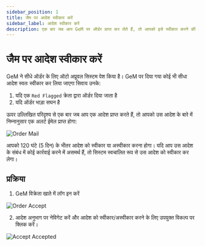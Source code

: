```yaml
---
sidebar_position: 1
title: जैम पर आदेश स्वीकार करें
sidebar_label: आदेश स्वीकार करें
description: एक बार जब आप GeM पर ऑर्डर प्राप्त कर लेते हैं, तो आपको इसे स्वीकार करने की आवश्यकता होती है। जीईएम (गवर्नमेंट ई-मार्केटप्लेस) पर प्राप्त होने वाले ऑर्डर को स्वीकार करना सीखें।
---
```


# जैम पर आदेश स्वीकार करें
GeM ने सीधे ऑर्डर के लिए ऑटो अप्रूवल सिस्टम पेश किया है। GeM पर दिया गया कोई भी सीधा आदेश स्वतः स्वीकार कर लिया जाएगा सिवाय उनके:
1. यदि एक `Red Flagged` क्रेता द्वारा ऑर्डर दिया जाता है
2. यदि ऑर्डर भाड़ा सघन है

ऊपर उल्लिखित परिदृश्य से एक बार जब आप एक आदेश प्राप्त करते हैं, तो आपको उस आदेश के बारे में निम्नानुसार एक अलर्ट ईमेल प्राप्त होगा:

![Order Mail](/img/doc/order-mail.jpg)

आपको 120 घंटे (5 दिन) के भीतर आदेश को स्वीकार या अस्वीकार करना होगा। यदि आप उस आदेश के संबंध में कोई कार्रवाई करने में असमर्थ हैं, तो सिस्टम स्वचालित रूप से उस आदेश को स्वीकार कर लेगा।

## प्रक्रिया
1. GeM विक्रेता खाते में लॉग इन करें

![Order Accept](/img/doc/accept-orders.jpg)

2. आदेश अनुभाग पर नेविगेट करें और आदेश को स्वीकार/अस्वीकार करने के लिए उपयुक्त विकल्प पर क्लिक करें।

![Accept Accepted](/img/doc/order-accepted.jpg)